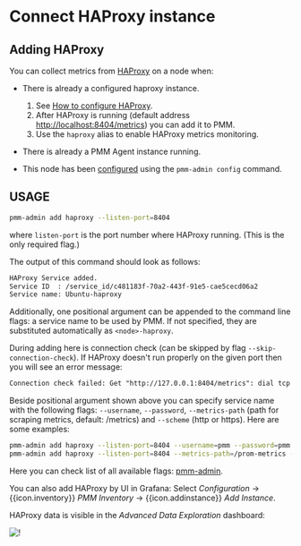 # Connect HAProxy instance

## Adding HAProxy

You can collect metrics from [HAProxy](https://www.haproxy.com/) on a node when:

- There is already a configured haproxy instance.

  1. See [How to configure HAProxy](https://www.haproxy.com/blog/haproxy-exposes-a-prometheus-metrics-endpoint).
  2. After HAProxy is running (default address <http://localhost:8404/metrics>) you can add it to PMM.
  3. Use the `haproxy` alias to enable HAProxy metrics monitoring.

- There is already a PMM Agent instance running.

- This node has been [configured](index.md) using the `pmm-admin config` command.

## USAGE

```sh
pmm-admin add haproxy --listen-port=8404
```

where `listen-port` is the port number where HAProxy running. (This is the only required flag.)

The output of this command should look as follows:

```txt
HAProxy Service added.
Service ID  : /service_id/c481183f-70a2-443f-91e5-cae5cecd06a2
Service name: Ubuntu-haproxy
```

Additionally, one positional argument can be appended to the command line flags: a service name to be used by PMM. If not specified, they are substituted automatically as `<node>-haproxy`.

During adding here is connection check (can be skipped by flag `--skip-connection-check`). If HAProxy doesn't run properly on the given port then you will see an error message:

```txt
Connection check failed: Get "http://127.0.0.1:8404/metrics": dial tcp 127.0.0.1:8404: connect: connection refused.
```

Beside positional argument shown above you can specify service name  with the following flags: `--username`, `--password`, `--metrics-path` (path for scraping metrics, default: /metrics) and `--scheme` (http or https). Here are some examples:

```sh
pmm-admin add haproxy --listen-port=8404 --username=pmm --password=pmm new-haproxy
pmm-admin add haproxy --listen-port=8404 --metrics-path=/prom-metrics --scheme=https
```

Here you can check list of all available flags: [pmm-admin](../../details/commands/pmm-admin.md).

You can also add HAProxy by UI in Grafana: Select <i class="uil uil-cog"></i> *Configuration* → {{icon.inventory}} *PMM Inventory* → {{icon.addinstance}} *Add Instance*.

HAProxy data is visible in the *Advanced Data Exploration* dashboard:

![!](../../_images/PMM_Advanced_Data_Exploration_HAProxy.png)
